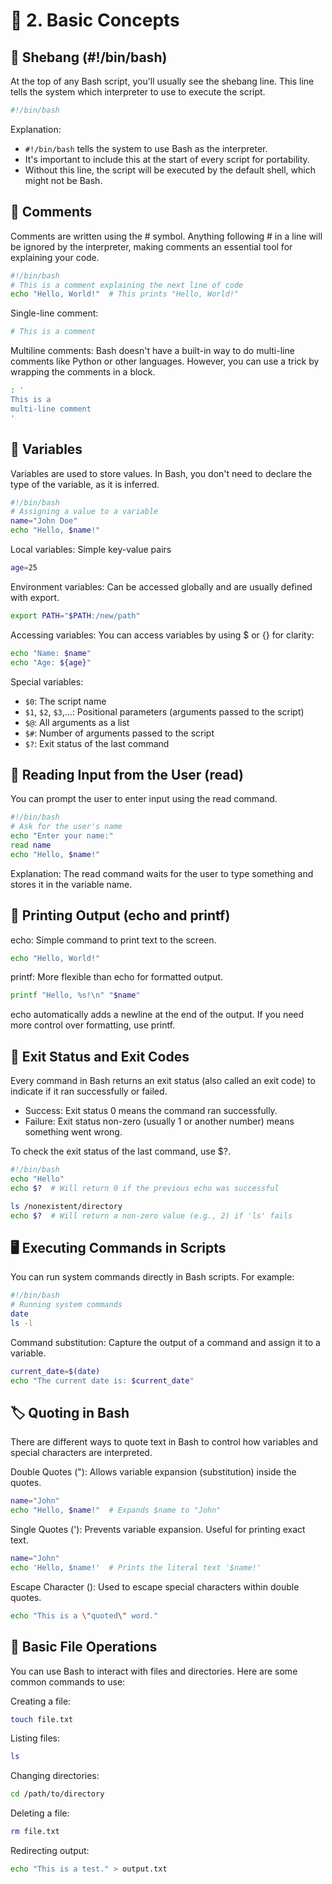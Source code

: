 # 🧱 2. Basic Concepts

## 🐚 Shebang (#!/bin/bash)
At the top of any Bash script, you'll usually see the shebang line. This line tells the system which interpreter to use to execute the script.

```bash
#!/bin/bash
```

Explanation:

- `#!/bin/bash` tells the system to use Bash as the interpreter.
- It's important to include this at the start of every script for portability.
- Without this line, the script will be executed by the default shell, which might not be Bash.

## 📝 Comments
Comments are written using the # symbol. Anything following # in a line will be ignored by the interpreter, making comments an essential tool for explaining your code.

```bash
#!/bin/bash
# This is a comment explaining the next line of code
echo "Hello, World!"  # This prints "Hello, World!"
```

Single-line comment:

```bash
# This is a comment
```

Multiline comments: Bash doesn't have a built-in way to do multi-line comments like Python or other languages. However, you can use a trick by wrapping the comments in a block.

```bash
: ' 
This is a 
multi-line comment 
'
```

## 🧳 Variables
Variables are used to store values. In Bash, you don't need to declare the type of the variable, as it is inferred.

```bash
#!/bin/bash
# Assigning a value to a variable
name="John Doe"
echo "Hello, $name!"
```

Local variables: Simple key-value pairs

```bash
age=25
```

Environment variables: Can be accessed globally and are usually defined with export.

```bash
export PATH="$PATH:/new/path"
```

Accessing variables: You can access variables by using $ or {} for clarity:

```bash
echo "Name: $name"
echo "Age: ${age}"
```

Special variables:

- `$0`: The script name
- `$1`, `$2`, `$3`,...: Positional parameters (arguments passed to the script)
- `$@`: All arguments as a list
- `$#`: Number of arguments passed to the script
- `$?`: Exit status of the last command

## 📝 Reading Input from the User (read)
You can prompt the user to enter input using the read command.

```bash
#!/bin/bash
# Ask for the user's name
echo "Enter your name:"
read name
echo "Hello, $name!"
```

Explanation: The read command waits for the user to type something and stores it in the variable name.

## 💬 Printing Output (echo and printf)
echo: Simple command to print text to the screen.

```bash
echo "Hello, World!"
```

printf: More flexible than echo for formatted output.

```bash
printf "Hello, %s!\n" "$name"
```

echo automatically adds a newline at the end of the output. If you need more control over formatting, use printf.

## 🎯 Exit Status and Exit Codes
Every command in Bash returns an exit status (also called an exit code) to indicate if it ran successfully or failed.

- Success: Exit status 0 means the command ran successfully.
- Failure: Exit status non-zero (usually 1 or another number) means something went wrong.

To check the exit status of the last command, use $?.

```bash
#!/bin/bash
echo "Hello"
echo $?  # Will return 0 if the previous echo was successful

ls /nonexistent/directory
echo $?  # Will return a non-zero value (e.g., 2) if 'ls' fails
```

## 🖥️ Executing Commands in Scripts
You can run system commands directly in Bash scripts. For example:

```bash
#!/bin/bash
# Running system commands
date
ls -l
```

Command substitution: Capture the output of a command and assign it to a variable.

```bash
current_date=$(date)
echo "The current date is: $current_date"
```

## 🏷️ Quoting in Bash
There are different ways to quote text in Bash to control how variables and special characters are interpreted.

Double Quotes ("): Allows variable expansion (substitution) inside the quotes.

```bash
name="John"
echo "Hello, $name!"  # Expands $name to "John"
```

Single Quotes ('): Prevents variable expansion. Useful for printing exact text.

```bash
name="John"
echo 'Hello, $name!'  # Prints the literal text '$name!'
```

Escape Character (\): Used to escape special characters within double quotes.

```bash
echo "This is a \"quoted\" word."
```

## 🧰 Basic File Operations
You can use Bash to interact with files and directories. Here are some common commands to use:

Creating a file:

```bash
touch file.txt
```

Listing files:

```bash
ls
```

Changing directories:

```bash
cd /path/to/directory
```

Deleting a file:

```bash
rm file.txt
```

Redirecting output:

```bash
echo "This is a test." > output.txt
```
